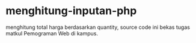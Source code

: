 # menghitung-inputan-php
menghitung total harga berdasarkan quantity, 
source code ini bekas tugas matkul Pemograman Web di kampus.
